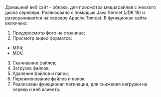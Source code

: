 Домашний веб сайт - облако, для просмотра медиафайлов с жеского диска серевера. 
Реализовано с помощью Java Servlet (JDK 16) и разворачивается на сервере Apache Tomcat.
В функционал сайта включено: 
1. Предпросмотр фото на странице;
2. Просмотр видео форматов:
- MP4;
- MOV.
3. Скачивание файлов;
4. Загрузка файлов;
5. Удаление файлов и папок;
6. Переименование файлов и папок;
7. Реализован функционал пагинации, для снижения нагрузки на сервер и веб клиента.
